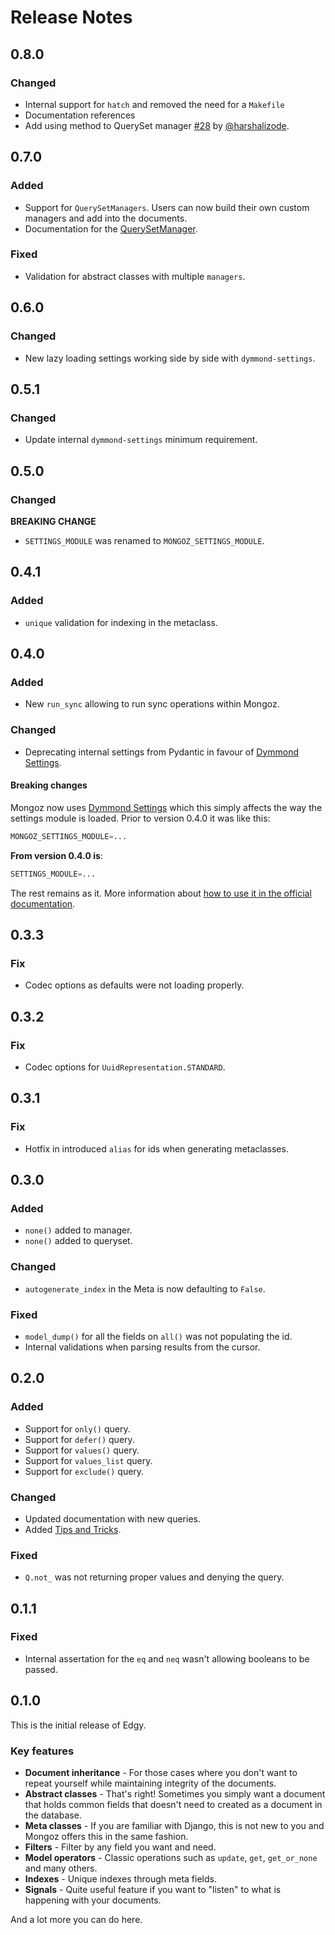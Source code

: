 # Release Notes

## 0.8.0

### Changed

- Internal support for `hatch` and removed the need for a `Makefile`
- Documentation references
- Add using method to QuerySet manager [#28](https://github.com/tarsil/mongoz/pull/28) by [@harshalizode](https://github.com/harshalizode).

## 0.7.0

### Added

- Support for `QuerySetManagers`. Users can now build their own custom managers
and add into the documents.
- Documentation for the [QuerySetManager](./managers.md).

### Fixed

- Validation for abstract classes with multiple `managers`.

## 0.6.0

### Changed

- New lazy loading settings working side by side with `dymmond-settings`.

## 0.5.1

### Changed

- Update internal `dymmond-settings` minimum requirement.

## 0.5.0

### Changed

**BREAKING CHANGE**

- `SETTINGS_MODULE` was renamed to `MONGOZ_SETTINGS_MODULE`.

## 0.4.1

### Added

- `unique` validation for indexing in the metaclass.

## 0.4.0

### Added

- New `run_sync` allowing to run sync operations within Mongoz.

### Changed

- Deprecating internal settings from Pydantic in favour of [Dymmond Settings](https://settings.dymmond.com).

#### Breaking changes

Mongoz now uses  [Dymmond Settings](https://settings.dymmond.com) which this simply affects the way the
settings module is loaded. Prior to version 0.4.0 it was like this:

```python
MONGOZ_SETTINGS_MODULE=...
```

**From version 0.4.0 is**:

```python
SETTINGS_MODULE=...
```

The rest remains as it. More information about [how to use it in the official documentation](https://settings.dymmond.com/#how-to-use-it_1).

## 0.3.3

### Fix

- Codec options as defaults were not loading properly.

## 0.3.2

### Fix

- Codec options for `UuidRepresentation.STANDARD`.

## 0.3.1

### Fix

- Hotfix in introduced `alias` for ids when generating metaclasses.

## 0.3.0

### Added

- `none()` added to manager.
- `none()` added to queryset.

### Changed

- `autogenerate_index` in the Meta is now defaulting to `False`.

### Fixed

- `model_dump()` for all the fields on `all()` was not populating the id.
- Internal validations when parsing results from the cursor.

## 0.2.0

### Added

- Support for `only()` query.
- Support for `defer()` query.
- Support for `values()` query.
- Support for `values_list` query.
- Support for `exclude()` query.

### Changed

- Updated documentation with new queries.
- Added [Tips and Tricks](./tips-and-tricks.md).

### Fixed

- `Q.not_` was not returning proper values and denying the query.

## 0.1.1

### Fixed

- Internal assertation for the `eq` and `neq` wasn't allowing booleans to be passed.

## 0.1.0

This is the initial release of Edgy.

### Key features

* **Document inheritance** - For those cases where you don't want to repeat yourself while maintaining integrity of the documents.
* **Abstract classes** - That's right! Sometimes you simply want a document that holds common fields that doesn't need to created as
a document in the database.
* **Meta classes** - If you are familiar with Django, this is not new to you and Mongoz offers this in the same fashion.
* **Filters** - Filter by any field you want and need.
* **Model operators** - Classic operations such as `update`, `get`, `get_or_none` and many others.
* **Indexes** - Unique indexes through meta fields.
* **Signals** - Quite useful feature if you want to "listen" to what is happening with your documents.

And a lot more you can do here.
